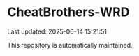 # CheatBrothers-WRD

Last updated: 2025-06-14 15:21:51

This repository is automatically maintained.
